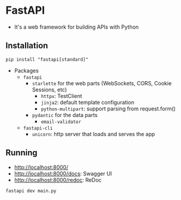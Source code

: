 # FastAPI

- It's a web framework for building APIs with Python

## Installation

```shell
pip install "fastapi[standard]"
```

- Packages
  - `fastapi`
    - `starlette` for the web parts (WebSockets, CORS, Cookie Sessions, etc)
      - `httpx`: TestClient
      - `jinja2`: default template configuration
      - `python-multipart`: support parsing from request.form()
    - `pydantic` for the data parts
      - `email-validator`
  - `fastapi-cli`
    - `unicorn`: http server that loads and serves the app

## Running

- <http://localhost:8000/>
- <http://localhost:8000/docs>: Swagger UI
- <http://localhost:8000/redoc>: ReDoc

```shell
fastapi dev main.py
```
